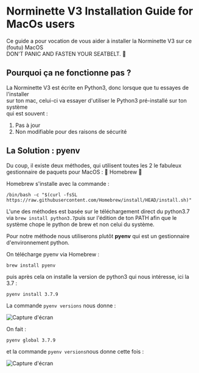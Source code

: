 # Norminette V3 Installation Guide for MacOs users

Ce guide a pour vocation de vous aider à installer la Norminette V3 sur ce (foutu) MacOS\
DON'T PANIC AND FASTEN YOUR SEATBELT. 🛬

## Pourquoi ça ne fonctionne pas ? 

La Norminette V3 est écrite en Python3, donc lorsque que tu essayes de l'installer \
sur ton mac, celui-ci va essayer d'utiliser le Python3 pré-installé sur ton système \
qui est souvent :
1) Pas à jour
2) Non modifiable pour des raisons de sécurité

## La Solution : pyenv
Du coup, il existe deux méthodes, qui utilisent toutes les 2 le fabuleux gestionnaire de paquets pour MacOS : 🍺 Homebrew 🍺

Homebrew s'installe avec la commande :

```
/bin/bash -c "$(curl -fsSL https://raw.githubusercontent.com/Homebrew/install/HEAD/install.sh)"
```

L'une des méthodes est basée sur le téléchargement direct du python3.7 via `brew install python3.7`puis sur l'édition de ton PATH afin que le système chope le python de brew et non celui du système.

Pour notre méthode nous utiliserons plutôt **pyenv** qui est un gestionnaire d'environnement python. 

On télécharge pyenv via Homebrew : 
```
brew install pyenv
```

puis après cela on installe la version de python3 qui nous intéresse, ici la 3.7 :
```
pyenv install 3.7.9
```

La commande `pyenv versions` nous donne : 

![Capture d'écran](.img/Screenshot.png)

On fait :
```
pyenv global 3.7.9
```

et la commande `pyenv versions`nous donne cette fois : 

![Capture d'écran](.img/Screenshot2.png)